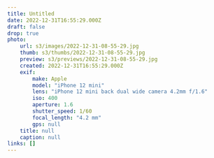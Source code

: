 ```yaml
---
title: Untitled
date: 2022-12-31T16:55:29.000Z
draft: false
drop: true
photo:
    url: s3/images/2022-12-31-08-55-29.jpg
    thumb: s3/thumbs/2022-12-31-08-55-29.jpg
    preview: s3/previews/2022-12-31-08-55-29.jpg
    created: 2022-12-31T16:55:29.000Z
    exif:
        make: Apple
        model: "iPhone 12 mini"
        lens: "iPhone 12 mini back dual wide camera 4.2mm f/1.6"
        iso: 400
        aperture: 1.6
        shutter_speed: 1/60
        focal_length: "4.2 mm"
        gps: null
    title: null
    caption: null
links: []
---
```

